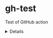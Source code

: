 # gh-test
Test of GitHub action

<details>
    <summary>Details</summary>
    Something small enough to escape casual notice.
</details>
